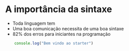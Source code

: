# A importância da sintaxe

* Toda linguagem tem
* Uma boa comunicação necessita de uma boa sintaxe
* 82% dos erros para iniciantes na programação

```js
    console.log("Bem vindo ao starter")
```